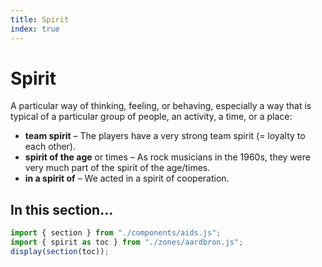 ```yaml
---
title: Spirit
index: true
---
```

# Spirit
A particular way of thinking, feeling, or behaving, especially a way that is typical of a particular group of people, an activity, a time, or a place:
- **team spirit** – The players have a very strong team spirit (= loyalty to each other).
- **spirit of the age** or times – As rock musicians in the 1960s, they were very much part of the spirit of the age/times.
- **in a spirit of** – We acted in a spirit of cooperation.
## In this section…
~~~js
import { section } from "./components/aids.js";
import { spirit as toc } from "./zones/aardbron.js";
display(section(toc));
~~~
